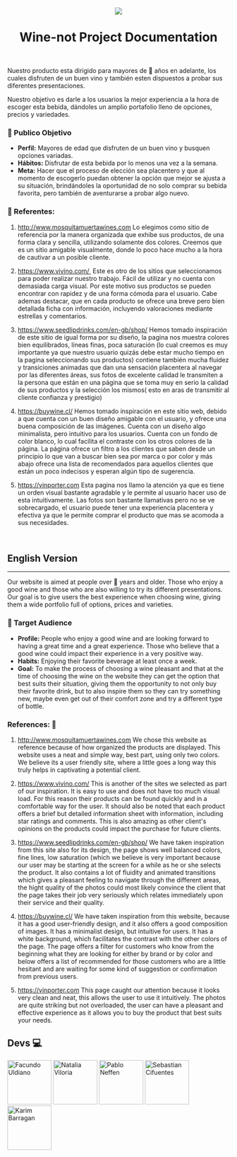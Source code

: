 <h1 align="center">
  <img src="https://github.com/Rebelzob/grupo_9_DrinksForGeeks/blob/28f29299d305ff6ad072152a443c4b7b94d33164/Wine-not%20Project.png" />
  <br>
  <br>
  Wine-not Project Documentation
</h1>
<br>

Nuestro producto esta dirigido  para  mayores de 🔞 años en adelante,  los cuales disfruten de un buen vino y también esten dispuestos a probar sus diferentes presentaciones. 

Nuestro objetivo es darle a los usuarios la mejor experiencia a la hora de escoger esta bebida, dándoles un amplio portafolio lleno de opciones, precios y variedades. 

### 🎯 Publico Objetivo 

- **Perfil:**  Mayores de edad  que disfruten de un buen vino y busquen opciones variadas.
- **Hábitos:** Disfrutar de esta bebida por lo menos una vez a la semana.
- **Meta:** Hacer que el proceso de elección sea placentero y que al momento de escogerlo puedan obtener  la opción que mejor  se ajusta a su situación, brindándoles la oportunidad de no solo comprar su bebida favorita, pero también de aventurarse a probar algo nuevo. 


### 📑 Referentes: 

1. http://www.mosquitamuertawines.com Lo elegimos como sitio de referencia por la manera organizada que exhibe sus productos, de una forma clara y sencilla, utilizando solamente dos colores. Creemos que es un sitio amigable visualmente, donde lo poco hace mucho a la hora de cautivar a un posible cliente.

2. https://www.vivino.com/  Este es otro de los sitios que seleccionamos para poder realizar nuestro trabajo. Fácil de utilizar y no cuenta con demasiada carga visual. Por este motivo sus productos se pueden encontrar con rapidez y de una forma cómoda para el usuario. Cabe ademas destacar, que en cada producto se ofrece una breve pero bien detallada ficha con información, incluyendo valoraciones mediante estrellas y comentarios.

3. https://www.seedlipdrinks.com/en-gb/shop/ Hemos tomado inspiración de este sitio de igual forma por su diseño, la pagina nos muestra colores bien equilibrados, líneas finas, poca saturación (lo cual creemos es muy importante ya que nuestro usuario quizás debe estar mucho tiempo en la pagina seleccionando sus productos) contiene también mucha fluidez y transiciones animadas que dan una sensación placentera al navegar por las diferentes áreas, sus fotos de excelente calidad le transmiten a la persona que están en una página que se toma muy en serio la calidad de sus productos y la selección los mismos( esto en aras de transmitir al cliente confianza y prestigio)

4. https://buywine.cl/ Hemos tomado inspiración en este sitio web, debido a que cuenta con un buen diseño amigable con el usuario, y ofrece una buena composición de las imágenes. Cuenta con un diseño algo minimalista, pero intuitivo para los usuarios. Cuenta con un fondo de color blanco, lo cual facilita el contraste con los otros colores de la página. La página ofrece un filtro a los clientes que saben desde un principio lo que van a buscar bien sea por marca o por color y más abajo ofrece una lista de recomendados para aquellos clientes que están un poco indecisos y esperan algún tipo de sugerencia. 

5. https://vinporter.com Esta pagina nos llamo la atención ya que es tiene un orden visual bastante agradable y le permite al usuario hacer uso de esta intuitivamente. Las fotos son bastante llamativas pero no se ve sobrecargado, el usuario puede tener una experiencia placentera y efectiva ya que le permite comprar el producto que mas se acomoda a sus necesidades. 

<br>

## English Version
------

Our website  is aimed at people over 🔞 years and older. Those who enjoy a good wine and those who are also willing to try its different presentations. Our goal is to give users the best experience when choosing wine, giving them a wide portfolio full of options, prices and varieties. 

### 🎯 Target Audience

- **Profile:** People who enjoy a good wine and are looking forward to having a great time and a great experience. Those who believe that a good wine could impact their experience in a very positive way. 
- **Habits:** Enjoying their favorite  beverage at least once a week.
- **Goal:** To make the process of choosing a wine pleasant and that at the time of choosing the wine on the website they can get the option that best suits their situation, giving them the opportunity to not only buy their favorite drink, but to also inspire them so they can try something new, maybe even get out of their comfort zone and try a different type of bottle. 


### References: 📑

1. http://www.mosquitamuertawines.com We chose this website  as  reference because of how organized the products are displayed.  This website uses  a neat  and simple way, best part, using only two colors. We believe its a user friendly site,  where a little goes a long way this truly helps in captivating a potential client.

2. https://www.vivino.com/ This is another of the sites we selected as part of our inspiration. It is easy to use and does not have too much visual load. For this reason their products can be found quickly and in a comfortable way for the user. It should also be noted that each product offers a brief but detailed information sheet with information, including star ratings and comments.  This is also amazing as other client's opinions on the products could impact the purchase for future clients. 

3. https://www.seedlipdrinks.com/en-gb/shop/ We have taken inspiration from this site also for its design, the page shows well balanced colors, fine lines, low saturation (which we believe is very important because our user may be starting at the screen for a while as he or she selects the product. It also contains a lot of fluidity and animated transitions which gives a pleasant feeling to navigate through the different areas, the hight quality of the photos could most likely convince the client that the page takes their job very seriously which relates immediately  upon their service and their quality. 

4. https://buywine.cl/ We have taken inspiration from this website, because it has a good user-friendly design, and it also  offers a good composition of images. It has a minimalist design, but intuitive for users. It has a white background, which facilitates the contrast with the other colors of the page. The page offers a filter for customers who know from the beginning what they are looking for either by brand or by color and below offers a list of recommended for those customers who are a little hesitant  and are waiting for some kind of suggestion or confirmation from previous users. 

5. https://vinporter.com This page caught our attention because it looks very clean and neat, this  allows the user to use it intuitively. The photos are quite striking but not overloaded, the user can have a pleasant and effective experience as it allows you to buy the product that best suits your needs. 


## **Devs** 💻
<a href="https://github.com/FacundoUndiano1" target="_blank"><img src="https://avatars.githubusercontent.com/u/108700220?v=4" alt="Facundo Uldiano" width="100"></a>
<a href="https://github.com/nataliaviloria009" target="_blank"><img src="https://avatars.githubusercontent.com/u/108700201?v=4" alt="Natalia Viloria" width="100"></a>
<a href="https://github.com/Pabloneffen"><img src="https://avatars.githubusercontent.com/u/108700235?v=4" alt="Pablo Neffen" width="100"></a>
<a href="https://github.com/sebastiancifuentes28" target="_blank"><img src="https://avatars.githubusercontent.com/u/108700244?v=4" alt="Sebastian Cifuentes" width="100"></a>
<a href="https://github.com/Rebelzob" target="_blank"><img src="https://avatars.githubusercontent.com/u/52711805?v=4" alt="Karim Barragan" width="100"></a>
